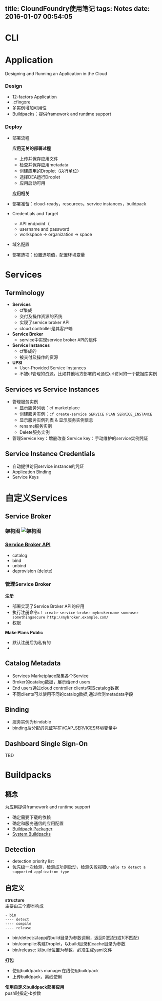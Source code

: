 title: CloundFoundry使用笔记
tags: Notes
date: 2016-01-07 00:54:05
---


# CLI

# Application
Designing and Running an Application in the Cloud
### Design
- 12-factors Application
- .cfingore
- 多实例增加可用性
- Buildpacks：提供framework and runtime support

### Deploy
- 部署流程

  **应用无关的部署过程**  
  - 上传并保存应用文件
  - 检查并保存应用metadata
  - 创建应用的Droplet（执行单位）
  - 选择DEA运行Droplet
  - 应用启动可用

  **应用相关**  
- 部署准备：cloud-ready，resources，service instances，buildpack
- Credentials and Target
  - API endpoint（
  - username and password
  - workspace -> organization -> space
- 域名配置
- 部署选项：设置选项值，配置环境变量

# Services
## Terminology
+ **Services**  
  - cf集成
  - 交付及操作资源的系统
  - 实现了service broker API
  - cloud controller是其客户端
+ **Service Broker**  
  - service中实现service broker API的组件
+ **Service Instances**  
  - cf集成的
  - 被交付及操作的资源
+ **UPSI**  
  - User-Provided Service Instances
  - 不被cf管理的资源，比如其他地方部署的可通过url访问的一个数据库实例

## Services vs Service Instances
- 管理服务实例
  - 显示服务列表：cf marketplace
  - 创建服务实例：`cf create-service SERVICE PLAN SERVICE_INSTANCE`
  - 显示服务实例列表 & 显示服务实例信息
  - rename服务实例
  - Delete服务实例
- 管理Service key：增删改查
Service key：手动维护的service实例凭证

## Service Instance Credentials
- 自动提供访问service instance的凭证
- Application Binding
- Service Keys

# 自定义Services
## Service Broker
### 架构图 ![架构图](http://docs.cloudfoundry.org/services/images/managed-services.png)
### [Service Broker API](http://docs.cloudfoundry.org/services/api.html)
- catalog
- bind
- unbind
- deprovision (delete)

### 管理Service Broker
**注册**  
- 部署实现了Service Broker API的应用
- 执行注册命令`cf create-service-broker mybrokername someuser somethingsecure http://mybroker.example.com/`
- 权限

**Make Plans Public**  
- 默认注册后为私有的
-

## Catalog Metadata
- Services Marketplace聚集各个Service
- Broker的catalog数据，展示给end users
- End users通过cloud controller clients获取catalog数据  
- 不同clients可以使用不同的catalog数据,通过检测metadata字段

## Binding
- 服务实例为bindable
- binding后分配的凭证写在VCAP_SERVICES环境变量中

## Dashboard Single Sign-On
TBD

# Buildpacks
## 概念
为应用提供framework and runtime support
- 确定需要下载的依赖
- 确定和服务通信的应用配置
- [Buildpack Packager](https://github.com/cloudfoundry/buildpack-packager)
- [System Buildpacks](http://docs.cloudfoundry.org/buildpacks/)

## Detection
- detection priority list
- 优先级一次检测，检测成功则启动，检测失败报错`Unable to detect a supported application type`

## 自定义
**structure**  
主要由三个脚本构成
```
- bin
---- detect
---- compile
---- release
```
- bin/detect:以app的build目录为参数调用，返回0(匹配)或1(不匹配)
- bin/compile:构建Droplet，以build目录和cache目录为参数
- bin/release: 以build位置为参数，必须生成yaml文件

**打包**  
- 使用buildpacks manager在线使用buildpack
- 上传buildpack，离线使用

**使用自定义buildpack部署应用**  
push时指定-b参数
